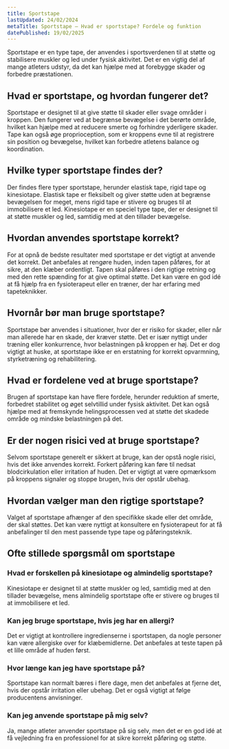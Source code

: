 ```yaml
---
title: Sportstape
lastUpdated: 24/02/2024
metaTitle: Sportstape – Hvad er sportstape? Fordele og funktion
datePublished: 19/02/2025
---
```


Sportstape er en type tape, der anvendes i sportsverdenen til at støtte og stabilisere muskler og led under fysisk aktivitet. Det er en vigtig del af mange atleters udstyr, da det kan hjælpe med at forebygge skader og forbedre præstationen.

## Hvad er sportstape, og hvordan fungerer det?

Sportstape er designet til at give støtte til skader eller svage områder i kroppen. Den fungerer ved at begrænse bevægelse i det berørte område, hvilket kan hjælpe med at reducere smerte og forhindre yderligere skader. Tape kan også øge proprioception, som er kroppens evne til at registrere sin position og bevægelse, hvilket kan forbedre atletens balance og koordination.

## Hvilke typer sportstape findes der?

Der findes flere typer sportstape, herunder elastisk tape, rigid tape og kinesiotape. Elastisk tape er fleksibelt og giver støtte uden at begrænse bevægelsen for meget, mens rigid tape er stivere og bruges til at immobilisere et led. Kinesiotape er en speciel type tape, der er designet til at støtte muskler og led, samtidig med at den tillader bevægelse.

## Hvordan anvendes sportstape korrekt?

For at opnå de bedste resultater med sportstape er det vigtigt at anvende det korrekt. Det anbefales at rengøre huden, inden tapen påføres, for at sikre, at den klæber ordentligt. Tapen skal påføres i den rigtige retning og med den rette spænding for at give optimal støtte. Det kan være en god idé at få hjælp fra en fysioterapeut eller en træner, der har erfaring med tapeteknikker.

## Hvornår bør man bruge sportstape?

Sportstape bør anvendes i situationer, hvor der er risiko for skader, eller når man allerede har en skade, der kræver støtte. Det er især nyttigt under træning eller konkurrence, hvor belastningen på kroppen er høj. Det er dog vigtigt at huske, at sportstape ikke er en erstatning for korrekt opvarmning, styrketræning og rehabilitering.

## Hvad er fordelene ved at bruge sportstape?

Brugen af sportstape kan have flere fordele, herunder reduktion af smerte, forbedret stabilitet og øget selvtillid under fysisk aktivitet. Det kan også hjælpe med at fremskynde helingsprocessen ved at støtte det skadede område og mindske belastningen på det.

## Er der nogen risici ved at bruge sportstape?

Selvom sportstape generelt er sikkert at bruge, kan der opstå nogle risici, hvis det ikke anvendes korrekt. Forkert påføring kan føre til nedsat blodcirkulation eller irritation af huden. Det er vigtigt at være opmærksom på kroppens signaler og stoppe brugen, hvis der opstår ubehag.

## Hvordan vælger man den rigtige sportstape?

Valget af sportstape afhænger af den specifikke skade eller det område, der skal støttes. Det kan være nyttigt at konsultere en fysioterapeut for at få anbefalinger til den mest passende type tape og påføringsteknik.

## Ofte stillede spørgsmål om sportstape

### Hvad er forskellen på kinesiotape og almindelig sportstape?

Kinesiotape er designet til at støtte muskler og led, samtidig med at den tillader bevægelse, mens almindelig sportstape ofte er stivere og bruges til at immobilisere et led.

### Kan jeg bruge sportstape, hvis jeg har en allergi?

Det er vigtigt at kontrollere ingredienserne i sportstapen, da nogle personer kan være allergiske over for klæbemidlerne. Det anbefales at teste tapen på et lille område af huden først.

### Hvor længe kan jeg have sportstape på?

Sportstape kan normalt bæres i flere dage, men det anbefales at fjerne det, hvis der opstår irritation eller ubehag. Det er også vigtigt at følge producentens anvisninger.

### Kan jeg anvende sportstape på mig selv?

Ja, mange atleter anvender sportstape på sig selv, men det er en god idé at få vejledning fra en professionel for at sikre korrekt påføring og støtte.
